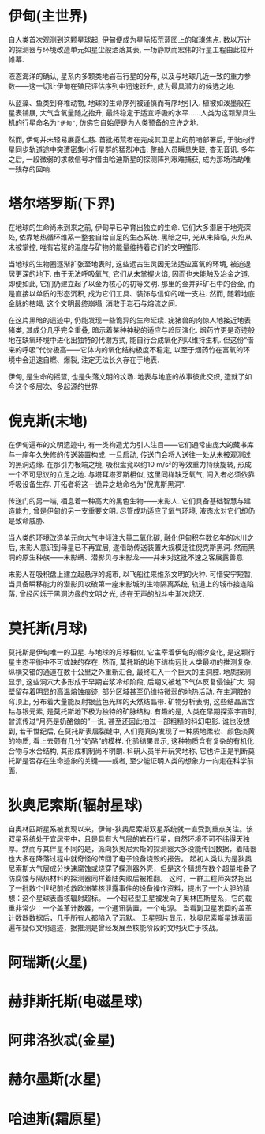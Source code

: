 # 伊甸(主世界)

自人类首次观测到这颗星球起, 伊甸便成为星际拓荒蓝图上的璀璨焦点. 数以万计的探测器与环境改造单元如星尘般洒落其表, 一场静默而宏伟的行星工程由此拉开帷幕. 

液态海洋的确认, 星系内多颗类地岩石行星的分布, 以及与地球几近一致的重力参数——这一切让伊甸在殖民评估序列中迅速跃升, 成为最具潜力的候选之地. 

从蓝藻、鱼类到脊椎动物, 地球的生命序列被谨慎而有序地引入. 植被如泼墨般在星表铺展, 大气含氧量随之抬升, 最终稳定于适宜呼吸的水平……人类为这颗渐具生机的行星命名为`"伊甸"`, 仿佛它自始便是为人类预备的应许之地. 

然而, 伊甸并未轻易展露仁慈. 首批拓荒者在完成其卫星上的前哨部署后, 于驶向行星同步轨道途中突遭密集小行星群的猛烈冲击. 整船人员瞬息失联, 杳无音讯. 多年之后, 一段微弱的求救信号才借由哈迪斯星的探测阵列艰难捕获, 成为那场浩劫唯一残存的回响. 

# 塔尔塔罗斯(下界)

在地球的生命尚未到来之前, 伊甸早已孕育出独立的生命. 它们大多潜居于地壳深处, 依靠地热循环维系一整套自给自足的生态系统. 黑暗之中, 光从未降临, 火焰从未被掌控, 唯有岩浆的温度与矿物的能量维持着它们的文明雏形. 

当地球的生物圈逐渐扩张至地表时, 这些远古生灵因无法适应富氧的环境, 被迫退居更深的地下. 由于无法呼吸氧气, 它们从未掌握火焰, 因而也未能触及冶金之道. 即便如此, 它们仍建立起了以金为核心的初等文明. 那里的金并非矿石中的合金, 而是直接以单质的形态沉积, 成为它们工具、装饰与信仰的唯一支柱. 然而, 随着地底金脉的枯竭, 这个文明最终崩塌, 消散于岩石与熔流之间. 

在这片黑暗的遗迹中, 仍能发现一些诡异的生命延续. 疣猪兽的肉惊人地接近地表猪类, 其成分几乎完全重叠, 暗示着某种神秘的适应与趋同演化. 烟药竹更是奇迹般地在缺氧环境中进化出独特的代谢方式, 能自行合成氧化剂以维持生机. 但这份“借来的呼吸”代价极高——它体内的氧化结构极度不稳定, 以至于烟药竹在富氧的环境中会迅速自燃、爆裂, 注定无法长久存在于地表. 

伊甸, 是生命的摇篮, 也是失落文明的坟场. 地表与地底的故事彼此交织, 造就了如今这个多层次、多起源的世界. 

# 倪克斯(末地)

在伊甸遍布的文明遗迹中, 有一类构造尤为引人注目——它们通常由庞大的藏书库与一座年久失修的传送装置构成. 一旦启动, 传送门会将人送往一处从未被观测过的黑洞边缘. 在那引力极端之境, 吸积盘竟以约10 m/s²的等效重力持续旋转, 形成一个不可思议的立足之地. 与塔耳塔罗斯相似, 这里同样缺乏氧气, 闯入者必须依靠呼吸设备生存. 开拓者将这一诡异之地命名为"倪克斯黑洞". 

传送门的另一端, 栖息着一种高大的黑色生物——末影人. 它们具备基础智慧与建造能力, 曾是伊甸的另一支重要文明. 尽管成功适应了氧气环境, 液态水对它们却仍是致命威胁. 

当人类的环境改造单元向大气中倾注大量二氧化碳, 融化伊甸积存数亿年的冰川之后, 末影人意识到母星已不再宜居, 遂借助传送装置大规模迁往倪克斯黑洞. 然而黑洞的原生种族——末影螨、潜影贝与末影龙——并未对这批不速之客展露善意. 

末影人在吸积盘上建立起悬浮的城市, 以飞船往来维系文明的火种. 可惜安宁短暂, 当具备瞬移能力的潜影贝攻破第一座末影城的生物隔离系统, 轨道上的城市接连陷落. 曾经闪烁于黑洞边缘的文明之光, 终在无声的战斗中渐次熄灭. 

# 莫托斯(月球)
莫托斯是伊甸唯一的卫星. 与地球的月球相似, 它主宰着伊甸的潮汐变化, 是这颗行星生态平衡中不可或缺的存在. 
然而, 莫托斯的地下结构远比人类最初的推测复杂. 纵横交错的通道在数十公里之外重新汇合, 最终汇入一个巨大的主洞腔. 地质探测显示, 这些洞穴大多形成于早期岩浆冷却阶段, 后期又被地下气体反复侵蚀扩大. 洞壁留存着明显的高温熔蚀痕迹, 部分区域甚至仍维持微弱的地热活动. 
在主洞腔的穹顶上, 分布着大量能反射银蓝色光辉的天然结晶带. 矿物分析表明, 这些结晶富含钴与银元素, 是莫托斯地下极为独特的矿脉结构. 
有趣的是, 人类在早期探索宇宙时, 曾流传过“月亮是奶酪做的”一说, 甚至还因此拍过一部粗糙的科幻电影. 谁也没想到, 若干世纪后, 在莫托斯表层裂缝中, 人们竟真的发现了一种质地柔软、颜色淡黄的物质, 看上去颇有几分“奶酪”的模样. 
化验结果显示, 这种物质含有复杂的有机化合物与水合结构, 其形成机制尚不明朗. 科研人员半开玩笑地称, 它也许正是判断莫托斯是否存在生命迹象的关键——或者, 至少能证明人类的想象力一向走在科学前面. 

# 狄奥尼索斯(辐射星球)
自奥林匹斯星系被发现以来，伊甸-狄奥尼索斯双星系统就一直受到重点关注。该双星系统处于宜居带中，且是具有大气层的岩石行星，自然环境不可不纬得天独厚。然而与其伴星不同的是，派向狄奥尼索斯的探测器大多没能传回数据，着陆器也大多在降落过程中就奇怪的传回了电子设备烧毁的报告。
起初人类认为是狄奥尼索斯大气层成分快速腐蚀或烧穿了探测器外壳，但是这个猜想在数个超量堆叠了防腐蚀与隔热材料的探测器同样着陆失败后被推翻。
这时，一群工程师突然抱出了一批数个世纪前抢救欧洲某核泄露事件的设备操作资料，提出了一个大胆的猜想：这个星球表面核辐射超标。
一个超轻型卫星被发向了奥林匹斯星系，它的载重非常少：一个盖革计数器，一个通讯装置，一个电源。
当看到卫星发回的盖革计数器数据后，几乎所有人都陷入了沉默。
卫星照片显示，狄奥尼索斯星球表面遍布疑似文明遗迹，据推测是曾经发展至核能阶段的文明灭亡于核战。

# 阿瑞斯(火星)

# 赫菲斯托斯(电磁星球)

# 阿弗洛狄忒(金星)

# 赫尔墨斯(水星)

# 哈迪斯(霜原星)